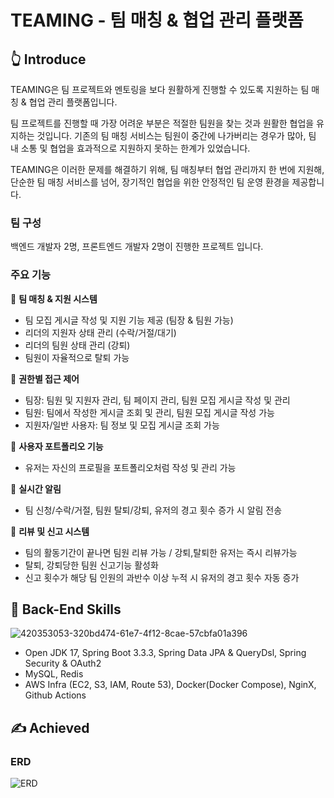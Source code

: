 # TEAMING - 팀 매칭 & 협업 관리 플랫폼

## 👆 Introduce
TEAMING은 팀 프로젝트와 멘토링을 보다 원활하게 진행할 수 있도록 지원하는 팀 매칭 & 협업 관리 플랫폼입니다.

팀 프로젝트를 진행할 때 가장 어려운 부분은 적절한 팀원을 찾는 것과 원활한 협업을 유지하는 것입니다.
기존의 팀 매칭 서비스는 팀원이 중간에 나가버리는 경우가 많아, 팀 내 소통 및 협업을 효과적으로 지원하지 못하는 한계가 있었습니다.

TEAMING은 이러한 문제를 해결하기 위해, 팀 매칭부터 협업 관리까지 한 번에 지원해, 단순한 팀 매칭 서비스를 넘어, 장기적인 협업을 위한 안정적인 팀 운영 환경을 제공합니다.

### 팀 구성
백엔드 개발자 2명, 프론트엔드 개발자 2명이 진행한 프로젝트 입니다.

### 주요 기능
🔹 **팀 매칭 & 지원 시스템**
- 팀 모집 게시글 작성 및 지원 기능 제공 (팀장 & 팀원 가능)
- 리더의 지원자 상태 관리 (수락/거절/대기)
- 리더의 팀원 상태 관리 (강퇴)
- 팀원이 자율적으로 탈퇴 가능
  
🔹 **권한별 접근 제어**
- 팀장: 팀원 및 지원자 관리, 팀 페이지 관리, 팀원 모집 게시글 작성 및 관리
- 팀원: 팀에서 작성한 게시글 조회 및 관리, 팀원 모집 게시글 작성 가능
- 지원자/일반 사용자: 팀 정보 및 모집 게시글 조회 가능
  
🔹 **사용자 포트폴리오 기능**
- 유저는 자신의 프로필을 포트폴리오처럼 작성 및 관리 가능
  
🔹 **실시간 알림**
- 팀 신청/수락/거절, 팀원 탈퇴/강퇴, 유저의 경고 횟수 증가 시 알림 전송
  
🔹 **리뷰 및 신고 시스템**
- 팀의 활동기간이 끝나면 팀원 리뷰 가능 / 강퇴,탈퇴한 유저는 즉시 리뷰가능
- 탈퇴, 강퇴당한 팀원 신고기능 활성화
- 신고 횟수가 해당 팀 인원의 과반수 이상 누적 시 유저의 경고 횟수 자동 증가

## 🚀 Back-End Skills

![420353053-320bd474-61e7-4f12-8cae-57cbfa01a396](https://github.com/user-attachments/assets/95e52e91-49ba-47f3-86b0-1c2647cc4e02)

- Open JDK 17, Spring Boot 3.3.3, Spring Data JPA & QueryDsl, Spring Security & OAuth2
- MySQL, Redis
- AWS Infra (EC2, S3, IAM, Route 53), Docker(Docker Compose), NginX, Github Actions

## ✍ Achieved

### ERD

![ERD](https://github.com/user-attachments/assets/5ffa31df-c547-4903-b6cb-488a28405ff0)
